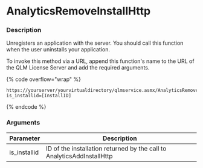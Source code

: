 # AnalyticsRemoveInstallHttp

### Description

Unregisters an application with the server. You should call this function when the user uninstalls your application.

To invoke this method via a URL, append this function's name to the URL of the QLM License Server and add the required arguments.

{% code overflow="wrap" %}
```http
https://yourserver/yourvirtualdirectory/qlmservice.asmx/AnalyticsRemoveInstallHttp?is_installid=[InstallID]
```
{% endcode %}

### Arguments

| Parameter     | Description                                                            |
| ------------- | ---------------------------------------------------------------------- |
| is\_installid | ID of the installation returned by the call to AnalyticsAddInstallHttp |
